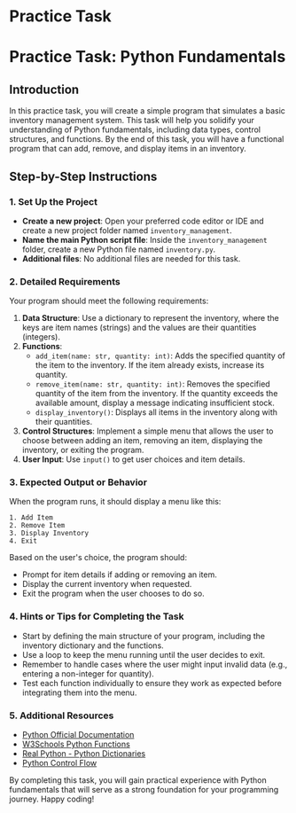 # Practice Task

# Practice Task: Python Fundamentals

## Introduction
In this practice task, you will create a simple program that simulates a basic inventory management system. This task will help you solidify your understanding of Python fundamentals, including data types, control structures, and functions. By the end of this task, you will have a functional program that can add, remove, and display items in an inventory.

## Step-by-Step Instructions

### 1. Set Up the Project
- **Create a new project**: Open your preferred code editor or IDE and create a new project folder named `inventory_management`.
- **Name the main Python script file**: Inside the `inventory_management` folder, create a new Python file named `inventory.py`.
- **Additional files**: No additional files are needed for this task.

### 2. Detailed Requirements
Your program should meet the following requirements:
1. **Data Structure**: Use a dictionary to represent the inventory, where the keys are item names (strings) and the values are their quantities (integers).
2. **Functions**:
   - `add_item(name: str, quantity: int)`: Adds the specified quantity of the item to the inventory. If the item already exists, increase its quantity.
   - `remove_item(name: str, quantity: int)`: Removes the specified quantity of the item from the inventory. If the quantity exceeds the available amount, display a message indicating insufficient stock.
   - `display_inventory()`: Displays all items in the inventory along with their quantities.
3. **Control Structures**: Implement a simple menu that allows the user to choose between adding an item, removing an item, displaying the inventory, or exiting the program.
4. **User Input**: Use `input()` to get user choices and item details.

### 3. Expected Output or Behavior
When the program runs, it should display a menu like this:
```
1. Add Item
2. Remove Item
3. Display Inventory
4. Exit
```
Based on the user's choice, the program should:
- Prompt for item details if adding or removing an item.
- Display the current inventory when requested.
- Exit the program when the user chooses to do so.

### 4. Hints or Tips for Completing the Task
- Start by defining the main structure of your program, including the inventory dictionary and the functions.
- Use a loop to keep the menu running until the user decides to exit.
- Remember to handle cases where the user might input invalid data (e.g., entering a non-integer for quantity).
- Test each function individually to ensure they work as expected before integrating them into the menu.

### 5. Additional Resources
- [Python Official Documentation](https://docs.python.org/3/)
- [W3Schools Python Functions](https://www.w3schools.com/python/python_functions.asp)
- [Real Python - Python Dictionaries](https://realpython.com/python-dicts/)
- [Python Control Flow](https://docs.python.org/3/tutorial/controlflow.html)

By completing this task, you will gain practical experience with Python fundamentals that will serve as a strong foundation for your programming journey. Happy coding!